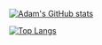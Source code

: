 [![Adam's GitHub stats](https://github-readme-stats.vercel.app/api?username=admajonse)](https://github.com/anuraghazra/github-readme-stats)

[![Top Langs](https://github-readme-stats.vercel.app/api/top-langs/?username=admajonse&layout=compact)](https://github.com/anuraghazra/github-readme-stats)
